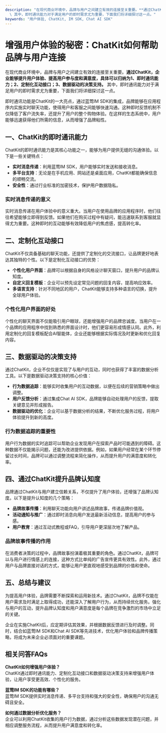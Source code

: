```yaml
---
description: "在现代商业环境中，品牌与用户之间建立有效的连接至关重要。**通过ChatKit，企业能够提升用户体验、提高用户参与度和满意度，具体可以归纳为1、即时通讯能力；2、定制化互动接口；3、数据驱动的决策支持。**\
  \ 其中，即时通讯能力对于满足用户的即时需求尤为重要，下面我们将详细探讨这一点。"
keywords: "用户体验, ChatKit, IM SDK, Chat AI SDK"
---
```

# 增强用户体验的秘密：ChatKit如何帮助品牌与用户连接  

  

在现代商业环境中，品牌与用户之间建立有效的连接至关重要。**通过ChatKit，企业能够提升用户体验、提高用户参与度和满意度，具体可以归纳为1、即时通讯能力；2、定制化互动接口；3、数据驱动的决策支持。** 其中，即时通讯能力对于满足用户的即时需求尤为重要，下面我们将详细探讨这一点。

即时通讯功能是ChatKit的一大亮点，通过蓝莺IM SDK的集成，品牌能够在应用程序内实施实时聊天功能，使得用户和客服之间能够快速沟通。这种即时反馈机制不仅降低了客户流失率，还提升了用户的整个购物体验。在这样的生态系统中，用户能够迅速获得他们所需的信息，从而增强了品牌粘性。

## **一、ChatKit的即时通讯能力**  

ChatKit的即时通讯能力是其核心功能之一，能够为用户提供无缝的沟通体验。以下是一些关键特点：

- **实时消息传递**：利用蓝莺IM SDK，用户能够实时发送和接收消息。
- **多平台支持**：无论是在手机应用、网站还是桌面应用，ChatKit都能确保信息的顺畅交流。
- **安全性**：通过行业标准的加密技术，保护用户数据隐私。

### **实时消息传递的意义**

实时消息传递在用户体验中的意义重大。当用户在使用品牌的应用程序时，他们往往希望能够立即得到反馈。如果他们在购买过程中有疑问，能迅速联系到客服就显得尤为重要。这种即时的互动能够有效降低用户的焦虑感，提高转化率。

## **二、定制化互动接口**  

ChatKit不仅具备基础的聊天功能，还提供了定制化的交流接口，让品牌更好地表达其独特的个性。以下是定制化互动接口的优势：

- **个性化用户界面**：品牌可以根据自身的风格设计聊天窗口，提升用户的品牌认知度。
- **自定义回复模板**：企业可以预先设定常见问题的回复内容，提高响应效率。
- **多语言支持**：针对不同地区的用户，ChatKit能够支持多种语言的切换，提升全球用户体验。

### **个性化用户界面的好处**

个性化的聊天界面不仅能吸引用户眼球，还能增强用户的品牌忠诚度。当用户在一个品牌的应用程序中找到熟悉的界面设计时，他们更容易形成情感认同。此外，利用定制化的回复模板配合AI智能体，企业还能够根据实际情况及时更新和优化回复内容。

## **三、数据驱动的决策支持**  

通过ChatKit，企业不仅仅是实现了与用户的互动，同时也获得了丰富的数据分析工具。以下是数据驱动决策支持的核心价值：

- **行为数据追踪**：能够实时收集用户的互动数据，以便在后续的营销策略中做出调整。
- **用户反馈分析**：通过集成Chat AI SDK，品牌能够自动处理用户的反馈，提取关键意见并形成报告。
- **数据驱动的优化**：企业可以基于数据分析的结果，不断优化服务过程，将用户体验提升到新的高度。

### **行为数据追踪的重要性**

用户行为数据的实时追踪可以帮助企业发现用户在探索产品时可能遇到的障碍。这种数据不仅能揭示问题，还能为改进提供依据。例如，如果用户经常在某个环节停留过长时间，品牌可以通过调整流程来简化操作，从而提升用户的满意度和转化率。

## **四、通过ChatKit提升品牌认知度**  

品牌通过ChatKit与用户建立信赖关系，不仅提升了用户体验，还增强了品牌认知度。以下是提升认知度的几个策略：

- **品牌故事传播**：利用聊天功能向用户讲述品牌故事，传递品牌价值观。
- **活动通知与推广**：通过即时消息向用户发送最新活动信息，提高用户的参与感。
- **用户教育**：通过互动式教程或FAQ，引导用户更深层次地了解产品。

### **品牌故事传播的作用**

在消费者决策的过程中，品牌故事扮演着极其重要的角色。通过ChatKit，品牌可以与用户进行情感上的连接，这种方式比单纯的广告宣传更具有效性。此外，通过用户与品牌直接对话的方式，能够让用户更直观地感受到品牌的价值和使命。

## **五、总结与建议**  

为提高用户体验，品牌需要不断探索和运用新技术。通过ChatKit，品牌不仅能在用户需求及时满足上取得成功，还能深入了解用户行为，从而持续优化服务。强化与用户的互动，提升品牌认知度和用户满意度是每个品牌在竞争激烈的市场中立足的关键。

企业在实施ChatKit后，应定期评估其效果，并根据数据反馈进行及时调整。同时，结合如蓝莺IM SDK和Chat AI SDK等先进技术，优化用户体验和品牌传播策略，将成为未来企业必须面对的重要课题。

## 相关问答FAQs

**ChatKit如何增强用户体验？**  
ChatKit通过即时通讯能力、定制化互动接口和数据驱动决策支持来增强用户体验，让用户享受更高效、个性化的服务。

**蓝莺IM SDK的功能有哪些？**  
蓝莺IM SDK提供实时消息传递、多平台支持和强大的安全性，确保用户的沟通无碍且安全。

**如何通过数据分析优化服务？**  
企业可以利用ChatKit收集的用户行为数据，通过分析这些数据发现潜在问题，并相应调整服务流程，从而提升用户满意度和转化率。
